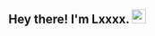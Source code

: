 <h2> Hey there! I'm Lxxxx. <img src="https://github.com/souvikguria98/souvikguria98/blob/master/Hi.gif" width="25"></h2>
